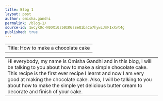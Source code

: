 ```yaml
---
title: Blog 1
layout: post
author: omisha.gandhi
permalink: /blog-1/
source-id: 1wcyK0c-N0OXi0z50IK6sSeQ1baCo7hywLJmFIxXvt4g
published: true
---
```

<table>
  <tr>
    <td>Title: How to make a chocolate cake </td>
  </tr>
  </table>
  <table>
    <td>Hi everybody, my name is Omisha Gandhi and in this blog, I will be talking to you about how to make a simple chocolate cake. This recipe is the first ever recipe I learnt and now I am very good at making the chocolate cake. Also, I will be talking to you about how to make the simple yet delicious butter cream to decorate and finish of your cake.</td>
</table>
<img:http://cook.fnr.sndimg.com/content/dam/images/cook/fullset/2015/1/12/0/CCRGK105_black-bean-chocolate-cake-recipe_s4x3.jpg.rend.hgtvcom.616.462.suffix/1421102341019.jpeg
